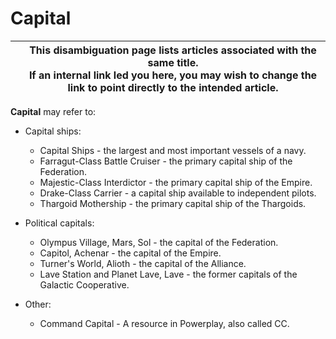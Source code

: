 # Capital
|  | This disambiguation page lists articles associated with the same title. <br> If an internal link led you here, you may wish to change the link to point directly to the intended article. |
| --- | --- |

**Capital** may refer to:

- Capital ships:
    - Capital Ships - the largest and most important vessels of a navy.
    - Farragut-Class Battle Cruiser - the primary capital ship of the Federation.
    - Majestic-Class Interdictor - the primary capital ship of the Empire.
    - Drake-Class Carrier - a capital ship available to independent pilots.
    - Thargoid Mothership - the primary capital ship of the Thargoids.

- Political capitals:
    - Olympus Village, Mars, Sol - the capital of the Federation.
    - Capitol, Achenar - the capital of the Empire.
    - Turner's World, Alioth - the capital of the Alliance.
    - Lave Station and Planet Lave, Lave - the former capitals of the Galactic Cooperative.

- Other:
    - Command Capital - A resource in Powerplay, also called CC.